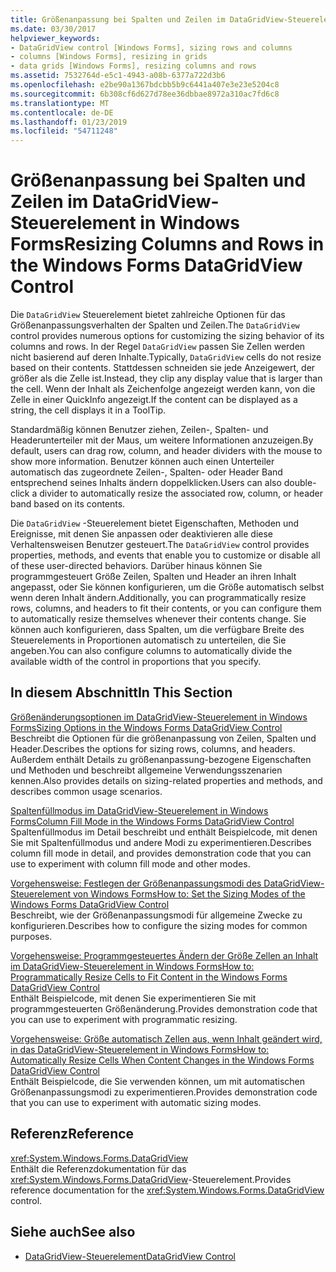```yaml
---
title: Größenanpassung bei Spalten und Zeilen im DataGridView-Steuerelement in Windows Forms
ms.date: 03/30/2017
helpviewer_keywords:
- DataGridView control [Windows Forms], sizing rows and columns
- columns [Windows Forms], resizing in grids
- data grids [Windows Forms], resizing columns and rows
ms.assetid: 7532764d-e5c1-4943-a08b-6377a722d3b6
ms.openlocfilehash: e2be90a1367bdcbb5b9c6441a407e3e23e5204c8
ms.sourcegitcommit: 6b308cf6d627d78ee36dbbae8972a310ac7fd6c8
ms.translationtype: MT
ms.contentlocale: de-DE
ms.lasthandoff: 01/23/2019
ms.locfileid: "54711248"
---
```

# <a name="resizing-columns-and-rows-in-the-windows-forms-datagridview-control"></a><span data-ttu-id="8252c-102">Größenanpassung bei Spalten und Zeilen im DataGridView-Steuerelement in Windows Forms</span><span class="sxs-lookup"><span data-stu-id="8252c-102">Resizing Columns and Rows in the Windows Forms DataGridView Control</span></span>
<span data-ttu-id="8252c-103">Die `DataGridView` Steuerelement bietet zahlreiche Optionen für das Größenanpassungsverhalten der Spalten und Zeilen.</span><span class="sxs-lookup"><span data-stu-id="8252c-103">The `DataGridView` control provides numerous options for customizing the sizing behavior of its columns and rows.</span></span> <span data-ttu-id="8252c-104">In der Regel `DataGridView` passen Sie Zellen werden nicht basierend auf deren Inhalte.</span><span class="sxs-lookup"><span data-stu-id="8252c-104">Typically, `DataGridView` cells do not resize based on their contents.</span></span> <span data-ttu-id="8252c-105">Stattdessen schneiden sie jede Anzeigewert, der größer als die Zelle ist.</span><span class="sxs-lookup"><span data-stu-id="8252c-105">Instead, they clip any display value that is larger than the cell.</span></span> <span data-ttu-id="8252c-106">Wenn der Inhalt als Zeichenfolge angezeigt werden kann, von die Zelle in einer QuickInfo angezeigt.</span><span class="sxs-lookup"><span data-stu-id="8252c-106">If the content can be displayed as a string, the cell displays it in a ToolTip.</span></span>  
  
 <span data-ttu-id="8252c-107">Standardmäßig können Benutzer ziehen, Zeilen-, Spalten- und Headerunterteiler mit der Maus, um weitere Informationen anzuzeigen.</span><span class="sxs-lookup"><span data-stu-id="8252c-107">By default, users can drag row, column, and header dividers with the mouse to show more information.</span></span> <span data-ttu-id="8252c-108">Benutzer können auch einen Unterteiler automatisch das zugeordnete Zeilen-, Spalten- oder Header Band entsprechend seines Inhalts ändern doppelklicken.</span><span class="sxs-lookup"><span data-stu-id="8252c-108">Users can also double-click a divider to automatically resize the associated row, column, or header band based on its contents.</span></span>  
  
 <span data-ttu-id="8252c-109">Die `DataGridView` -Steuerelement bietet Eigenschaften, Methoden und Ereignisse, mit denen Sie anpassen oder deaktivieren alle diese Verhaltensweisen Benutzer gesteuert.</span><span class="sxs-lookup"><span data-stu-id="8252c-109">The `DataGridView` control provides properties, methods, and events that enable you to customize or disable all of these user-directed behaviors.</span></span> <span data-ttu-id="8252c-110">Darüber hinaus können Sie programmgesteuert Größe Zeilen, Spalten und Header an ihren Inhalt angepasst, oder Sie können konfigurieren, um die Größe automatisch selbst wenn deren Inhalt ändern.</span><span class="sxs-lookup"><span data-stu-id="8252c-110">Additionally, you can programmatically resize rows, columns, and headers to fit their contents, or you can configure them to automatically resize themselves whenever their contents change.</span></span> <span data-ttu-id="8252c-111">Sie können auch konfigurieren, dass Spalten, um die verfügbare Breite des Steuerelements in Proportionen automatisch zu unterteilen, die Sie angeben.</span><span class="sxs-lookup"><span data-stu-id="8252c-111">You can also configure columns to automatically divide the available width of the control in proportions that you specify.</span></span>  
  
## <a name="in-this-section"></a><span data-ttu-id="8252c-112">In diesem Abschnitt</span><span class="sxs-lookup"><span data-stu-id="8252c-112">In This Section</span></span>  
 [<span data-ttu-id="8252c-113">Größenänderungsoptionen im DataGridView-Steuerelement in Windows Forms</span><span class="sxs-lookup"><span data-stu-id="8252c-113">Sizing Options in the Windows Forms DataGridView Control</span></span>](../../../../docs/framework/winforms/controls/sizing-options-in-the-windows-forms-datagridview-control.md)  
 <span data-ttu-id="8252c-114">Beschreibt die Optionen für die größenanpassung von Zeilen, Spalten und Header.</span><span class="sxs-lookup"><span data-stu-id="8252c-114">Describes the options for sizing rows, columns, and headers.</span></span> <span data-ttu-id="8252c-115">Außerdem enthält Details zu größenanpassung-bezogene Eigenschaften und Methoden und beschreibt allgemeine Verwendungsszenarien kennen.</span><span class="sxs-lookup"><span data-stu-id="8252c-115">Also provides details on sizing-related properties and methods, and describes common usage scenarios.</span></span>  
  
 [<span data-ttu-id="8252c-116">Spaltenfüllmodus im DataGridView-Steuerelement in Windows Forms</span><span class="sxs-lookup"><span data-stu-id="8252c-116">Column Fill Mode in the Windows Forms DataGridView Control</span></span>](../../../../docs/framework/winforms/controls/column-fill-mode-in-the-windows-forms-datagridview-control.md)  
 <span data-ttu-id="8252c-117">Spaltenfüllmodus im Detail beschreibt und enthält Beispielcode, mit denen Sie mit Spaltenfüllmodus und andere Modi zu experimentieren.</span><span class="sxs-lookup"><span data-stu-id="8252c-117">Describes column fill mode in detail, and provides demonstration code that you can use to experiment with column fill mode and other modes.</span></span>  
  
 [<span data-ttu-id="8252c-118">Vorgehensweise: Festlegen der Größenanpassungsmodi des DataGridView-Steuerelement von Windows Forms</span><span class="sxs-lookup"><span data-stu-id="8252c-118">How to: Set the Sizing Modes of the Windows Forms DataGridView Control</span></span>](../../../../docs/framework/winforms/controls/how-to-set-the-sizing-modes-of-the-windows-forms-datagridview-control.md)  
 <span data-ttu-id="8252c-119">Beschreibt, wie der Größenanpassungsmodi für allgemeine Zwecke zu konfigurieren.</span><span class="sxs-lookup"><span data-stu-id="8252c-119">Describes how to configure the sizing modes for common purposes.</span></span>  
  
 [<span data-ttu-id="8252c-120">Vorgehensweise: Programmgesteuertes Ändern der Größe Zellen an Inhalt im DataGridView-Steuerelement in Windows Forms</span><span class="sxs-lookup"><span data-stu-id="8252c-120">How to: Programmatically Resize Cells to Fit Content in the Windows Forms DataGridView Control</span></span>](../../../../docs/framework/winforms/controls/programmatically-resize-cells-to-fit-content-in-the-datagrid.md)  
 <span data-ttu-id="8252c-121">Enthält Beispielcode, mit denen Sie experimentieren Sie mit programmgesteuerten Größenänderung.</span><span class="sxs-lookup"><span data-stu-id="8252c-121">Provides demonstration code that you can use to experiment with programmatic resizing.</span></span>  
  
 [<span data-ttu-id="8252c-122">Vorgehensweise: Größe automatisch Zellen aus, wenn Inhalt geändert wird, in das DataGridView-Steuerelement in Windows Forms</span><span class="sxs-lookup"><span data-stu-id="8252c-122">How to: Automatically Resize Cells When Content Changes in the Windows Forms DataGridView Control</span></span>](../../../../docs/framework/winforms/controls/automatically-resize-cells-when-content-changes-in-the-datagrid.md)  
 <span data-ttu-id="8252c-123">Enthält Beispielcode, die Sie verwenden können, um mit automatischen Größenanpassungsmodi zu experimentieren.</span><span class="sxs-lookup"><span data-stu-id="8252c-123">Provides demonstration code that you can use to experiment with automatic sizing modes.</span></span>  
  
## <a name="reference"></a><span data-ttu-id="8252c-124">Referenz</span><span class="sxs-lookup"><span data-stu-id="8252c-124">Reference</span></span>  
 <xref:System.Windows.Forms.DataGridView>  
 <span data-ttu-id="8252c-125">Enthält die Referenzdokumentation für das <xref:System.Windows.Forms.DataGridView>-Steuerelement.</span><span class="sxs-lookup"><span data-stu-id="8252c-125">Provides reference documentation for the <xref:System.Windows.Forms.DataGridView> control.</span></span>  
  
## <a name="see-also"></a><span data-ttu-id="8252c-126">Siehe auch</span><span class="sxs-lookup"><span data-stu-id="8252c-126">See also</span></span>
- [<span data-ttu-id="8252c-127">DataGridView-Steuerelement</span><span class="sxs-lookup"><span data-stu-id="8252c-127">DataGridView Control</span></span>](../../../../docs/framework/winforms/controls/datagridview-control-windows-forms.md)
